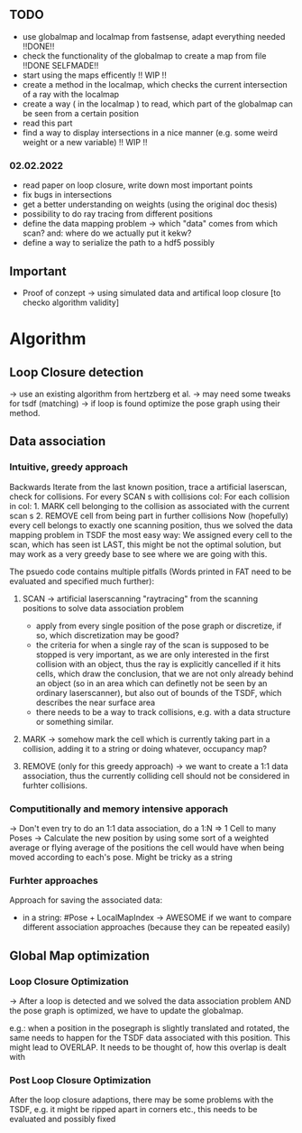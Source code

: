 ## TODO ##

* use globalmap and localmap from fastsense, adapt everything needed  !!DONE!!
* check the functionality of the globalmap to create a map from file  !!DONE SELFMADE!!
* start using the maps efficently !! WIP !!
* create a method in the localmap, which checks the current intersection of a ray with the localmap
* create a way ( in the localmap ) to read, which part of the globalmap can be seen from a certain position
* read this part
* find a way to display intersections in a nice manner (e.g. some weird weight or a new variable) !! WIP !!

### 02.02.2022 ###

* read paper on loop closure, write down most important points
* fix bugs in intersections
* get a better understanding on weights (using the original doc thesis)
* possibility to do ray tracing from different positions
* define the data mapping problem -> which "data" comes from which scan? and: where do we actually put it kekw?
* define a way to serialize the path to a hdf5 possibly


## Important ##

* Proof of conzept -> using simulated data and artifical loop closure [to checko algorithm validity]

# Algorithm #

## Loop Closure detection ##

-> use an existing algorithm from hertzberg et al.
-> may need some tweaks for tsdf (matching)
-> if loop is found optimize the pose graph using their method.

## Data association ##
### Intuitive, greedy approach ###

Backwards Iterate from the last known position, trace a artificial laserscan, check for collisions.
For every SCAN s with collisions col:
    For each collision in col:
        1. MARK cell belonging to the collision as associated with the current scan s
        2. REMOVE cell from being part in further collisions
Now (hopefully) every cell belongs to exactly one scanning position, thus we solved the data mapping problem in TSDF the most easy way:
We assigned every cell to the scan, which has seen ist LAST, this might be not the optimal solution, but may work as a very greedy base to
see where we are going with this.

The psuedo code contains multiple pitfalls (Words printed in FAT need to be evaluated and specified much further):

1. SCAN -> artificial laserscanning "raytracing" from the scanning positions to solve data association problem
    * apply from every single position of the pose graph or discretize, if so, which discretization may be good?
    * the criteria for when a single ray of the scan is supposed to be stopped is very important, as we are only interested in the first collision with an
      object, thus the ray is explicitly cancelled if it hits cells, which draw the conclusion, that we are not only already behind an object (so in an area which can definetly not be seen by an ordinary laserscanner), but also out of bounds of the TSDF, which describes the near surface area
    * there needs to be a way to track collisions, e.g. with a data structure or something similar.

2. MARK -> somehow mark the cell which is currently taking part in a collision, adding it to a string or doing whatever, occupancy map?
3. REMOVE (only for this greedy approach) -> we want to create a 1:1 data association, thus the currently colliding cell should not be considered in
   furhter collisions.

### Computitionally and memory intensive apporach ###

-> Don't even try to do an 1:1 data association, do a 1:N => 1 Cell to many Poses
-> Calculate the new position by using some sort of a weighted average or flying average of the positions the cell would have when being moved
   according to each's pose. Might be tricky as a string

### Furhter approaches ###

Approach for saving the associated data:

- in a string: #Pose + LocalMapIndex   -> AWESOME if we want to compare different association approaches (because they can be repeated easily)

## Global Map optimization ##

### Loop Closure Optimization ###
-> After a loop is detected and we solved the data association problem AND the pose graph is optimized,
we have to update the globalmap.

e.g.: when a position in the posegraph is slightly translated and rotated, the same needs to happen for the TSDF data associated
      with this position. This might lead to OVERLAP. It needs to be thought of, how this overlap is dealt with

### Post Loop Closure Optimization ###

After the loop closure adaptions, there may be some problems with the TSDF, e.g. it might be ripped apart in corners etc., this needs to be 
evaluated and possibly fixed